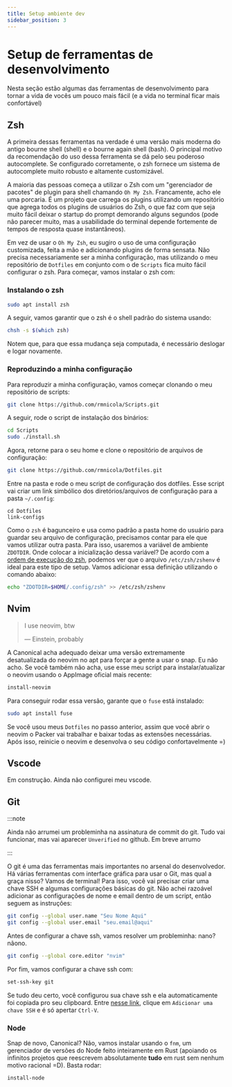 ```yaml
---
title: Setup ambiente dev
sidebar_position: 3
---
```


# Setup de ferramentas de desenvolvimento

Nesta seção estão algumas das ferramentas de desenvolvimento para tornar a 
vida de vocês um pouco mais fácil (e a vida no terminal ficar mais confortável)

## Zsh

A primeira dessas ferramentas na verdade é uma versão mais moderna do antigo 
bourne shell (shell) e o bourne again shell (bash). O principal motivo da 
recomendação do uso dessa ferramenta se dá pelo seu poderoso autocomplete. Se 
configurado corretamente, o zsh fornece um sistema de autocomplete muito robusto 
e altamente customizável.

A maioria das pessoas começa a utilizar o Zsh com um "gerenciador de pacotes"
de plugin para shell chamando `Oh My Zsh`. Francamente, acho ele uma porcaria.
É um projeto que carrega os plugins utilizando um repositório que agrega todos 
os plugins de usuários do Zsh, o que faz com que seja muito fácil deixar o 
startup do prompt demorando alguns segundos (pode não parecer muito, mas a 
usabilidade do terminal depende fortemente de tempos de resposta quase 
instantâneos).

Em vez de usar o `Oh My Zsh`, eu sugiro o uso de uma configuração customizada,
feita a mão e adicionando plugins de forma sensata. Não precisa necessariamente
ser a minha configuração, mas utilizando o meu repositório de `Dotfiles` em 
conjunto com o de `Scripts` fica muito fácil configurar o zsh. Para começar,
vamos instalar o zsh com:

### Instalando o zsh

```bash
sudo apt install zsh
```

A seguir, vamos garantir que o zsh é o shell padrão do sistema usando:

```bash
chsh -s $(which zsh)
```

Notem que, para que essa mudança seja computada, é necessário deslogar e logar
novamente.

### Reproduzindo a minha configuração

Para reproduzir a minha configuração, vamos começar clonando o meu repositório
de scripts:

```bash
git clone https://github.com/rmnicola/Scripts.git 
```

A seguir, rode o script de instalação dos binários:

```bash
cd Scripts
sudo ./install.sh
```

Agora, retorne para o seu home e clone o repositório de arquivos de configuração:

```bash
git clone https://github.com/rmnicola/Dotfiles.git
```

Entre na pasta e rode o meu script de configuração dos dotfiles. Esse script vai
criar um link simbólico dos diretórios/arquivos de configuração para a pasta 
`~/.config`:

```
cd Dotfiles
link-configs
```

Como o `zsh` é bagunceiro e usa como padrão a pasta home do usuário para guardar 
seu arquivo de configuração, precisamos contar para ele que vamos utilizar outra 
pasta. Para isso, usaremos a variável de ambiente `ZDOTDIR`. Onde colocar a 
inicialização dessa variável? De acordo com a 
[ordem de execução do zsh](https://wiki.archlinux.org/title/zsh#Startup/Shutdown_files),
podemos ver que o arquivo `/etc/zsh/zshenv` é ideal para este tipo de setup.
Vamos adicionar essa definição utilizando o comando abaixo:

```bash
echo "ZDOTDIR=$HOME/.config/zsh" >> /etc/zsh/zshenv
```


## Nvim

> I use neovim, btw
>
> — Einstein, probably

A Canonical acha adequado deixar uma versão extremamente desatualizada do neovim
no apt para forçar a gente a usar o snap. Eu não acho. Se você também não acha,
use esse meu script para instalar/atualizar o neovim usando o AppImage oficial 
mais recente:

```bash
install-neovim
```

Para conseguir rodar essa versão, garante que o `fuse` está instalado:

```bash
sudo apt install fuse
```

Se você usou meus `Dotfiles` no passo anterior, assim que você abrir o neovim
o Packer vai trabalhar e baixar todas as extensões necessárias. Após isso, 
reinicie o neovim e desenvolva o seu código confortavelmente =)

## Vscode

Em construção. Ainda não configurei meu vscode.

## Git
:::note

Ainda não arrumei um probleminha na assinatura de commit do git. Tudo vai 
funcionar, mas vai aparecer `Unverified` no github. Em breve arrumo

:::

O git é uma das ferramentas mais importantes no arsenal do desenvolvedor. 
Há várias ferramentas com interface gráfica para usar o Git, mas qual a graça 
nisso? Vamos de terminal! Para isso, você vai precisar criar uma chave SSH e 
algumas configurações básicas do git. Não achei razoável adicionar as 
configurações de nome e email dentro de um script, então seguem
as instruções:

```bash
git config --global user.name "Seu Nome Aqui"
git config --global user.email "seu.email@aqui"
```

Antes de configurar a chave ssh, vamos resolver um probleminha: nano? nãono.

```bash
git config --global core.editor "nvim"
```

Por fim, vamos configurar a chave ssh com:
```bash
set-ssh-key git 
```

Se tudo deu certo, você configurou sua chave ssh e ela automaticamente foi 
copiada pro seu clipboard. Entre [nesse link](https://github.com/settings/keys),
 clique em `Adicionar uma chave SSH` e é só apertar `Ctrl-V`.

### Node

Snap de novo, Canonical? Não, vamos instalar usando o `fnm`, um gerenciador de 
versões do Node feito inteiramente em Rust (apoiando os infinitos projetos que 
reescrevem absolutamente **tudo** em rust sem nenhum motivo racional =D). 
Basta rodar:

```bash
install-node
```
